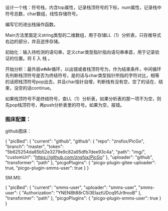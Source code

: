 设计一个栈：符号栈，内含top属性，记录栈顶符号的下标，num属性，记录栈中符号总数，char数组，线性存储符号。

编写它的进出栈操作函数。

Main方法里面定义string类型的二维数组，用于存储LL（1）分析表，只存推导式右边的部分，并且逆序存储。

初始化：输入待检测的语句串，定义char类型指针指向语句串串首，用于记录验证的位置。将 E 入 栈 。

 开始分析：最外层*w**h**i**l**e*循环，以出错或者栈顶符号为，作为结束条件，中间循环先判断栈顶符号是否为终结符号，是的话与char类型指针所指的字符对比，相等的话把栈顶符号pop出去，并且char指针自增，判断栈有没有空，空了的话在、结束，没空的话continue。

如果栈顶符号不是终结符号，查LL（1）分析表，如果分析表的那一项不为空，则先pop栈顶符号，再push分析表里的符号。如果为空，报错。









### 图床配置：

github图床：

{
  "picBed": {
    "current": "github",
    "github": {
      "repo": "znsfox/PicGo",
      "branch": "master",
      "token": "5b625254da85b52e3279e9c82a95dfb7dee93c4a",
      "path": "img/",
      "customUrl": "https://github.com/znsfox/PicGo"
    },
    "uploader": "github",
    "transformer": "path"
  },
  "picgoPlugins": {
    "picgo-plugin-gitee-uploader": true,
    "picgo-plugin-smms-user": true
  }
}

SM.MS:

{
  "picBed": {
    "current": "smms-user",
    "uploader": "smms-user",
    "smms-user": {
      "Authorization": "YNENlBt88rC5l3EIaztUDcq91Jr9rooB"
    },
    "transformer": "path"
  },
  "picgoPlugins": {
    "picgo-plugin-smms-user": true
  }
}